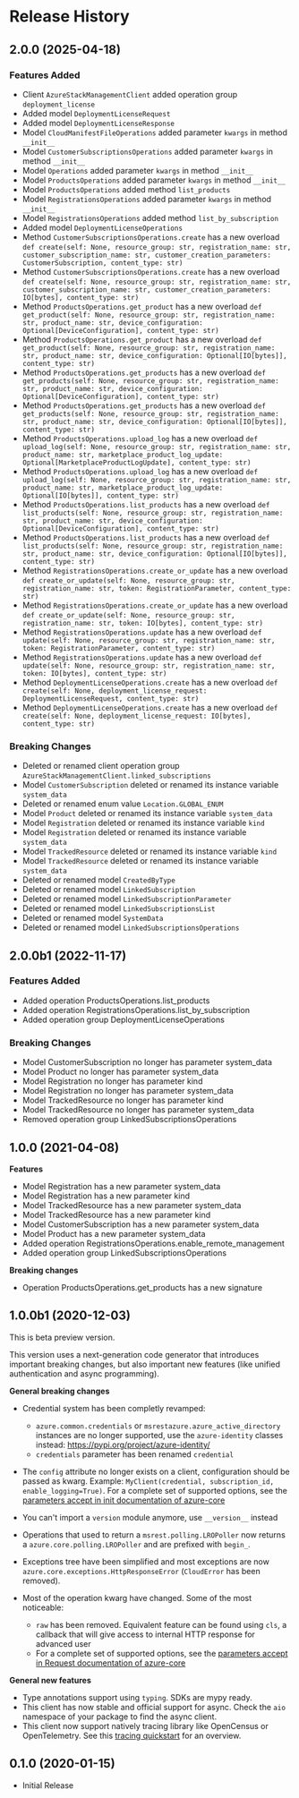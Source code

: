 # Release History

## 2.0.0 (2025-04-18)

### Features Added

  - Client `AzureStackManagementClient` added operation group `deployment_license`
  - Added model `DeploymentLicenseRequest`
  - Added model `DeploymentLicenseResponse`
  - Model `CloudManifestFileOperations` added parameter `kwargs` in method `__init__`
  - Model `CustomerSubscriptionsOperations` added parameter `kwargs` in method `__init__`
  - Model `Operations` added parameter `kwargs` in method `__init__`
  - Model `ProductsOperations` added parameter `kwargs` in method `__init__`
  - Model `ProductsOperations` added method `list_products`
  - Model `RegistrationsOperations` added parameter `kwargs` in method `__init__`
  - Model `RegistrationsOperations` added method `list_by_subscription`
  - Added model `DeploymentLicenseOperations`
  - Method `CustomerSubscriptionsOperations.create` has a new overload `def create(self: None, resource_group: str, registration_name: str, customer_subscription_name: str, customer_creation_parameters: CustomerSubscription, content_type: str)`
  - Method `CustomerSubscriptionsOperations.create` has a new overload `def create(self: None, resource_group: str, registration_name: str, customer_subscription_name: str, customer_creation_parameters: IO[bytes], content_type: str)`
  - Method `ProductsOperations.get_product` has a new overload `def get_product(self: None, resource_group: str, registration_name: str, product_name: str, device_configuration: Optional[DeviceConfiguration], content_type: str)`
  - Method `ProductsOperations.get_product` has a new overload `def get_product(self: None, resource_group: str, registration_name: str, product_name: str, device_configuration: Optional[IO[bytes]], content_type: str)`
  - Method `ProductsOperations.get_products` has a new overload `def get_products(self: None, resource_group: str, registration_name: str, product_name: str, device_configuration: Optional[DeviceConfiguration], content_type: str)`
  - Method `ProductsOperations.get_products` has a new overload `def get_products(self: None, resource_group: str, registration_name: str, product_name: str, device_configuration: Optional[IO[bytes]], content_type: str)`
  - Method `ProductsOperations.upload_log` has a new overload `def upload_log(self: None, resource_group: str, registration_name: str, product_name: str, marketplace_product_log_update: Optional[MarketplaceProductLogUpdate], content_type: str)`
  - Method `ProductsOperations.upload_log` has a new overload `def upload_log(self: None, resource_group: str, registration_name: str, product_name: str, marketplace_product_log_update: Optional[IO[bytes]], content_type: str)`
  - Method `ProductsOperations.list_products` has a new overload `def list_products(self: None, resource_group: str, registration_name: str, product_name: str, device_configuration: Optional[DeviceConfiguration], content_type: str)`
  - Method `ProductsOperations.list_products` has a new overload `def list_products(self: None, resource_group: str, registration_name: str, product_name: str, device_configuration: Optional[IO[bytes]], content_type: str)`
  - Method `RegistrationsOperations.create_or_update` has a new overload `def create_or_update(self: None, resource_group: str, registration_name: str, token: RegistrationParameter, content_type: str)`
  - Method `RegistrationsOperations.create_or_update` has a new overload `def create_or_update(self: None, resource_group: str, registration_name: str, token: IO[bytes], content_type: str)`
  - Method `RegistrationsOperations.update` has a new overload `def update(self: None, resource_group: str, registration_name: str, token: RegistrationParameter, content_type: str)`
  - Method `RegistrationsOperations.update` has a new overload `def update(self: None, resource_group: str, registration_name: str, token: IO[bytes], content_type: str)`
  - Method `DeploymentLicenseOperations.create` has a new overload `def create(self: None, deployment_license_request: DeploymentLicenseRequest, content_type: str)`
  - Method `DeploymentLicenseOperations.create` has a new overload `def create(self: None, deployment_license_request: IO[bytes], content_type: str)`

### Breaking Changes

  - Deleted or renamed client operation group `AzureStackManagementClient.linked_subscriptions`
  - Model `CustomerSubscription` deleted or renamed its instance variable `system_data`
  - Deleted or renamed enum value `Location.GLOBAL_ENUM`
  - Model `Product` deleted or renamed its instance variable `system_data`
  - Model `Registration` deleted or renamed its instance variable `kind`
  - Model `Registration` deleted or renamed its instance variable `system_data`
  - Model `TrackedResource` deleted or renamed its instance variable `kind`
  - Model `TrackedResource` deleted or renamed its instance variable `system_data`
  - Deleted or renamed model `CreatedByType`
  - Deleted or renamed model `LinkedSubscription`
  - Deleted or renamed model `LinkedSubscriptionParameter`
  - Deleted or renamed model `LinkedSubscriptionsList`
  - Deleted or renamed model `SystemData`
  - Deleted or renamed model `LinkedSubscriptionsOperations`

## 2.0.0b1 (2022-11-17)

### Features Added

  - Added operation ProductsOperations.list_products
  - Added operation RegistrationsOperations.list_by_subscription
  - Added operation group DeploymentLicenseOperations

### Breaking Changes

  - Model CustomerSubscription no longer has parameter system_data
  - Model Product no longer has parameter system_data
  - Model Registration no longer has parameter kind
  - Model Registration no longer has parameter system_data
  - Model TrackedResource no longer has parameter kind
  - Model TrackedResource no longer has parameter system_data
  - Removed operation group LinkedSubscriptionsOperations

## 1.0.0 (2021-04-08)

**Features**

  - Model Registration has a new parameter system_data
  - Model Registration has a new parameter kind
  - Model TrackedResource has a new parameter system_data
  - Model TrackedResource has a new parameter kind
  - Model CustomerSubscription has a new parameter system_data
  - Model Product has a new parameter system_data
  - Added operation RegistrationsOperations.enable_remote_management
  - Added operation group LinkedSubscriptionsOperations

**Breaking changes**

  - Operation ProductsOperations.get_products has a new signature

## 1.0.0b1 (2020-12-03)

This is beta preview version.

This version uses a next-generation code generator that introduces important breaking changes, but also important new features (like unified authentication and async programming).

**General breaking changes**

- Credential system has been completly revamped:

  - `azure.common.credentials` or `msrestazure.azure_active_directory` instances are no longer supported, use the `azure-identity` classes instead: https://pypi.org/project/azure-identity/
  - `credentials` parameter has been renamed `credential`

- The `config` attribute no longer exists on a client, configuration should be passed as kwarg. Example: `MyClient(credential, subscription_id, enable_logging=True)`. For a complete set of
  supported options, see the [parameters accept in init documentation of azure-core](https://github.com/Azure/azure-sdk-for-python/blob/main/sdk/core/azure-core/CLIENT_LIBRARY_DEVELOPER.md#available-policies)
- You can't import a `version` module anymore, use `__version__` instead
- Operations that used to return a `msrest.polling.LROPoller` now returns a `azure.core.polling.LROPoller` and are prefixed with `begin_`.
- Exceptions tree have been simplified and most exceptions are now `azure.core.exceptions.HttpResponseError` (`CloudError` has been removed).
- Most of the operation kwarg have changed. Some of the most noticeable:

  - `raw` has been removed. Equivalent feature can be found using `cls`, a callback that will give access to internal HTTP response for advanced user
  - For a complete set of
  supported options, see the [parameters accept in Request documentation of azure-core](https://github.com/Azure/azure-sdk-for-python/blob/main/sdk/core/azure-core/CLIENT_LIBRARY_DEVELOPER.md#available-policies)

**General new features**

- Type annotations support using `typing`. SDKs are mypy ready.
- This client has now stable and official support for async. Check the `aio` namespace of your package to find the async client.
- This client now support natively tracing library like OpenCensus or OpenTelemetry. See this [tracing quickstart](https://github.com/Azure/azure-sdk-for-python/tree/main/sdk/core/azure-core-tracing-opentelemetry) for an overview.

## 0.1.0 (2020-01-15)

  - Initial Release

